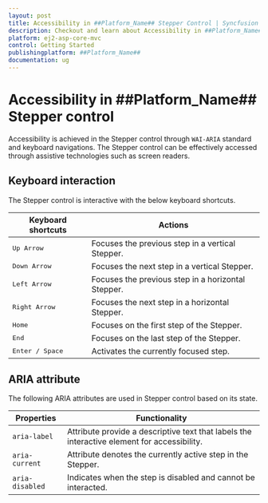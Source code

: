 ```yaml
---
layout: post
title: Accessibility in ##Platform_Name## Stepper Control | Syncfusion
description: Checkout and learn about Accessibility in ##Platform_Name## Stepper control of Syncfusion Essential JS 2 and more details.
platform: ej2-asp-core-mvc
control: Getting Started
publishingplatform: ##Platform_Name##
documentation: ug
---
```


# Accessibility in ##Platform_Name## Stepper control

Accessibility is achieved in the Stepper control through `WAI-ARIA` standard and keyboard navigations. The Stepper control can be effectively accessed through assistive technologies such as screen readers.

## Keyboard interaction

The Stepper control is interactive with the below keyboard shortcuts.

| **Keyboard shortcuts** | **Actions** |
| --- | --- |
| <kbd>Up Arrow</kbd> | Focuses the previous step in a vertical Stepper. |
| <kbd>Down Arrow</kbd> | Focuses the next step in a vertical Stepper. |
| <kbd>Left Arrow</kbd> | Focuses the previous step in a horizontal Stepper. |
| <kbd>Right Arrow</kbd> | Focuses the next step in a horizontal Stepper. |
| <kbd>Home</kbd> | Focuses on the first step of the Stepper. |
| <kbd>End</kbd> | Focuses on the last step of the Stepper. |
| <kbd>Enter / Space</kbd> | Activates the currently focused step. |

## ARIA attribute

The following ARIA attributes are used in Stepper control based on its state.

| Properties | Functionality |
| ------------ | ----------------------- |
| `aria-label` | Attribute provide a descriptive text that labels the interactive element for accessibility. |
| `aria-current` | Attribute denotes the currently active step in the Stepper. |
| `aria-disabled`| Indicates when the step is disabled and cannot be interacted. |